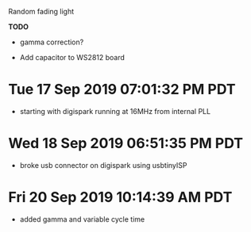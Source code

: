 Random fading light

__TODO__
+ gamma correction?
- Add capacitor to WS2812 board

# Tue 17 Sep 2019 07:01:32 PM PDT
- starting with digispark running at 16MHz from internal PLL
# Wed 18 Sep 2019 06:51:35 PM PDT
- broke usb connector on digispark using usbtinyISP
# Fri 20 Sep 2019 10:14:39 AM PDT
- added gamma and variable cycle time
